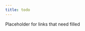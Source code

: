 ```yaml
---
title: todo
---
```


Placeholder for links that need filled

<!-- 

Emergency ideas
- Test API with Jest
- Mentoring pivot, work in system then summarize essence of the work done / problem solved. 
  - Self-directed, starts concrete and abstract comes later (versus starting with topic discussion and demonstration), does still require distilling essence though, have to live with code you made, NDA friendly
  - Better milestones. Not trying to master a full concept, which is broad and many-faceted. End is when you're happy with the code.
  - Seems obvious in retrospect. 
    - I would have defaulted to pairing w/o an NDA. This has less shared context, but is better in many ways. I'm limited in what solutions I can offer even if I want to. The student must take greater ownership and also has to think about the essence of what they did (link to summarizing?). In pairing, you'd have to be intentional about pausing to summarize and distill any learnings.
- useful randomness methods for in .NET 8 https://learn.microsoft.com/en-us/dotnet/core/whats-new/dotnet-8#methods-for-working-with-randomness. Implemented these myself too many times
- Interested to see where C# will go with these AOP features https://learn.microsoft.com/en-us/dotnet/csharp/whats-new/csharp-12#interceptors. Personally, I no longer see meta-programming based AOP as especially desirable. A good dependency inversion strategy achieves much of the value. Though, this could centralize some rather deterministic situations like authorization or logging decorators.
  - should investigate more before writing about it https://github.com/dotnet/roslyn/blob/main/docs/features/interceptors.md
  - DI libraries like CastleWindsor have had proxies for a long time, and SourceGenerators enabled some of this to become compile-time reflection-based, but I haven't seen much adoption of dynamic AOP-style decorators. 
  - Curious what their motivations are

backup idea queue
- FsCheck saga
  - better understanding delegates (target issue) 
- try to make some incremental duck examples?? (demonstrate working through a duck? maybe skip through several stages to show techniques/questions applied at those stages)
- OCP Q&A add-on post
- Explore https://en.wikipedia.org/wiki/Bloom%27s_taxonomy and https://blog.edmentum.com/webb%E2%80%99s-depth-knowledge-framework-basics as a means of more effective/intentional question asking
- Standards over control? 
  - I think I want more application with this before I give it a dedicated post
  - flow over prediction related to distributed architecture over central planning (might have more info in my Scaling Architecture Conversationally notes) -> Decentralized decision making means faster feedback loops, greater scalability. 
  - Refine the guardrails/SOP over controling specifics. Not easy though.
- Elm
  - Values win again. Simpler Hot reload due to composed state. Don't need to go deep into tooling chain. It's attainable mostly at the level we normally program at.
  - Comparing elm to transition away from OO because distributed state is hard to manage (Code that Fits ch 13 p 259)
    - "Object-oriented composition tends to focus on composing side effects together... this style of composition relies heavily on nesting objects in other objects, or side effects in other side effects. Since your goal should be code that fits in your head, this is a problem"
    - Essentially, side-effects are implicit coupling. When you compose code with side-effects, you have to remember all of those side-effects
    - So... how exactly does this apply back to Elm. I suppose we've seen the rise of redux, which is basically elm but the state is global. Parts of the UI will often que from shared signals. One way to deal with it is the global redux way, but then you have global data and you never know what all depends on something. It makes trimability a nightmare. Elm, on the otherhand, each component declares only what state it needs. It's parents are responsible for getting it the proper state, and so on. The child state is transparent to the parent, but not vice-versa.
    - Q: does this end up being like a bad version of constructor injection, where dependencies are percolated through the whole stack.
      - honestly, I don't have the experience yet to be sure, but it feels like "what's really different?". While I haven't extensively used an elm-like approach, I have gone to great lengths to create reusable components, which means they need to be provided state by their composing context. Yes, this involved some extra data mapping and configuration, but good [open-closed components](../posts/Open-Closed-by-Example/2023-03-02-2-OCP-callbacks.md) quickly pay back the value in spades. Components can be resused far more diversely, which leads to less duplicated work and faster development. There isn't really more data passing with Elm. The difference is more the consistency of state and that it goes all the way up. Child components are expected to not have any hidden statefulness, given the same data they'll always produce the same result. This means you don't get into funky states by mutating internal data. And, because this consistency (purity really) goes all the way up, the whole application can have it's state set or observed or persisted all at once 
      - probably give example of lots of state flags in a component (perhaps a form with states like isValid)
  - (maybe) elm state as CRDTs?
- Async vs Sync another reason to keep system as pure as possible
  - did a big deep dive on multi-threading best practices and performance gotchas. Two bits that stood out where that async IO can be much faster in aggregate. Separately, sync and async callchains shouldn't be mixed. Pure functions don't really matter though. They're already perfectly parallelizable and can be called safely without blocking in a sync or async environment. Distributed state will lead to distributed IO, which will pull your whole application into async and overall increase complexity. But, if you keep many functions pure, then a larger part of your app is indifferent to the execution context and such decisions can be relatively centralized. Check out functional-core architecture [link to Mark Seemann post of some kind]
  - probably need to explain purity, again 

Longer-form 
- NOTE: don't try tackling these as one great series. I think it'll be easier to tackle them as individual posts (maybe give them a tag or a retroactive series so people can work through the similar posts)
- What's your duck process applied to construction process in concrete technique demonstrations (probably many posts)
  - interpolation (via logs, commenting, breakpoints, etc)
  - NOTE: perhaps some of these examples follow SPEAC so we can also show that in these examples too. Possibly as a driver of sorts (inconsistent level of abstraction / reads smoothly, implementation-specific concerns in signature, need to add an alternative implementation, etc)
  - a Driver-based loop (namely with tests, then some refactorings)
  - Dealing with some legacy code (strangler and related) -> a multi-phase refactor is a sort of hypothesis about what would make a better shape/api/factoring and then you give it a limited trial without turning everthing over 
  - remember to tie things back to test-hypothesis and increments

Tags to consolidate
- Language Design, Language Properties, Languages, Language Features, Programming Langauges
- Design, Software Design
  - maybe also: Design Theory, Design Thinking, Design Patterns, Design Principles, Design process
- System structure, Program Structure, maybe Project Structure
- process 
-->
